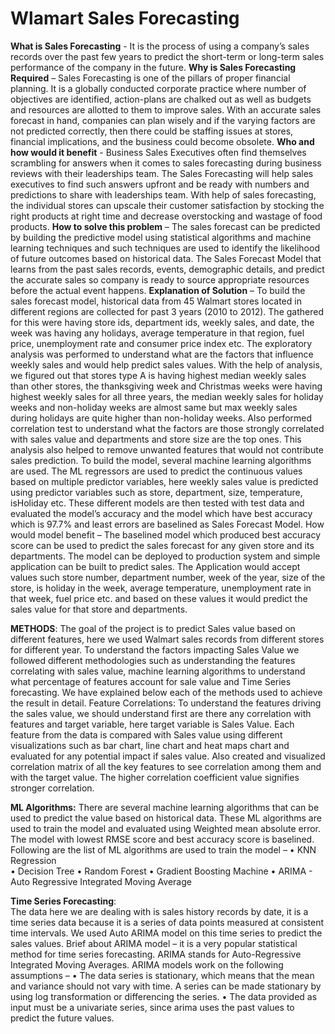 # Wlamart Sales Forecasting

**What is Sales Forecasting** - It is the process of using a company’s sales records over the past few years to predict the short-term or long-term sales performance of the company in the future. 
**Why is Sales Forecasting Required** – Sales Forecasting is one of the pillars of proper financial planning. It is a globally conducted corporate practice where number of objectives are identified, action-plans are chalked out as well as budgets and resources are allotted to them to improve sales. With an accurate sales forecast in hand, companies can plan wisely and if the varying factors are not predicted correctly, then there could be staffing issues at stores, financial implications, and the business could become obsolete.
**Who and how would it benefit** - Business Sales Executives often find themselves scrambling for answers when it comes to sales forecasting during business reviews with their leaderships team. The Sales Forecasting will help sales executives to find such answers upfront and be ready with numbers and predictions to share with leaderships team. 
With help of sales forecasting, the individual stores can upscale their customer satisfaction by stocking the right products at right time and decrease overstocking and wastage of food products.
**How to solve this problem** – The sales forecast can be predicted by building the predictive model using statistical algorithms and machine learning techniques and such techniques are used to identify the likelihood of future outcomes based on historical data. The Sales Forecast Model that learns from the past sales records, events, demographic details, and predict the accurate sales so company is ready to source appropriate resources before the actual event happens.
**Explanation of Solution** – To build the sales forecast model, historical data from 45 Walmart stores located in different regions are collected for past 3 years (2010 to 2012). The gathered for this were having store ids, department ids, weekly sales, and date, the week was having any holidays, average temperature in that region, fuel price, unemployment rate and consumer price index etc. The exploratory analysis was performed to understand what are the factors that influence weekly sales and would help predict sales values. With the help of analysis, we figured out that stores type A is having highest median weekly sales than other stores, the thanksgiving week and Christmas weeks were having highest weekly sales for all three years, the median weekly sales for holiday weeks and non-holiday weeks are almost same but max weekly sales during holidays are quite higher than non-holiday weeks. Also performed correlation test to understand what the factors are those strongly correlated with sales value and departments and store size are the top ones. This analysis also helped to remove unwanted features that would not contribute sales prediction.
To build the model, several machine learning algorithms are used. The ML regressors are used to predict the continuous values based on multiple predictor variables, here weekly sales value is predicted using predictor variables such as store, department, size, temperature, isHoliday etc. 
These different models are then tested with test data and evaluated the model’s accuracy and the model which have best accuracy which is 97.7% and least errors are baselined as Sales Forecast Model. 
How would model benefit – The baselined model which produced best accuracy score can be used to predict the sales forecast for any given store and its departments. The model can be deployed to production system and simple application can be built to predict sales. 
The Application would accept values such store number, department number, week of the year, size of the store, is holiday in the week, average temperature, unemployment rate in that week, fuel price etc. and based on these values it would predict the sales value for that store and departments.

**METHODS**: 
The goal of the project is to predict Sales value based on different features, here we used Walmart sales records from different stores for different year. To understand the factors impacting Sales Value we followed different methodologies such as understanding the features correlating with sales value, machine learning algorithms to understand what percentage of features account for sale value and Time Series forecasting. We have explained below each of the methods used to achieve the result in detail.
Feature Correlations:
To understand the features driving the sales value, we should understand first are there any correlation with features and target variable, here target variable is Sales Value. Each feature from the data is compared with Sales value using different visualizations such as bar chart, line chart and heat maps chart and evaluated for any potential impact if sales value. Also created and visualized correlation matrix of all the key features to see correlation among them and with the target value. The higher correlation coefficient value signifies stronger correlation.


**ML Algorithms:**
There are several machine learning algorithms that can be used to predict the value based on historical data. These ML algorithms are used to train the model and evaluated using Weighted mean absolute error. The model with lowest RMSE score and best accuracy score is baselined. Following are the list of ML algorithms are used to train the model – 
•	KNN Regression	
•	Decision Tree
•	Random Forest
•	Gradient Boosting Machine
•	ARIMA - Auto Regressive Integrated Moving Average

**Time Series Forecasting**:   
The data here we are dealing with is sales history records by date, it is a time series data because it is a series of data points measured at consistent time intervals. We used Auto ARIMA model on this time series to predict the sales values.
Brief about ARIMA model – it is a very popular statistical method for time series forecasting. ARIMA stands for Auto-Regressive Integrated Moving Averages. ARIMA models work on the following assumptions –
•	The data series is stationary, which means that the mean and variance should not vary with time. A series can be made stationary by using log transformation or differencing the series.
•	The data provided as input must be a univariate series, since arima uses the past values to predict the future values.


